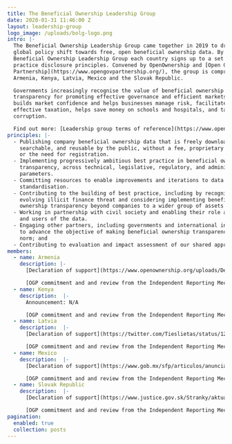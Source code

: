 ```yaml
---
title: The Beneficial Ownership Leadership Group
date: 2020-01-31 11:46:00 Z
layout: leadership-group
logo_image: /uploads/bolg-logo.png
intro: |-
  The Beneficial Ownership Leadership Group came together in 2019 to drive the
  global policy shift towards free, open beneficial ownership data. By joining the
  Beneficial Ownership Leadership Group each country signs up to a set of best
  practice disclosure principles. Convened by OpenOwnership and [Open Government
  Partnership](https://www.opengovpartnership.org/), the group is comprised of
  Armenia, Kenya, Latvia, Mexico and the Slovak Republic.

  Governments increasingly recognise the value of beneficial ownership
  transparency for promoting effective governance and efficient markets. It
  builds market confidence and helps businesses manage risk, facilitates
  effective taxation, helps save money on schools and hospitals, and tackles
  corruption.

  Find out more: [Leadership group terms of reference](https://www.opengovpartnership.org/documents/beneficial-ownership-leadership-group-terms-of-reference-declaration-glossary/)
principles: |-
  - Publishing company beneficial ownership data that is freely downloadable,
    searchable, and reusable by the public, without a fee, proprietary software,
    or the need for registration.
  - Implementing progressively ambitious best practice in beneficial ownership
    transparency, across technical, legislative, regulatory, and administrative
    parameters.
  - Committing resources to enable improvements and iterations to data quality and
    standardisation.
  - Contributing to the building of best practice, including by recognising the
    evolving illicit finance threat and considering implementing beneficial
    ownership transparency beyond companies to a wider group of assets classes.
  - Working in partnership with civil society and enabling their role as watchdogs
    and users of the data.
  - Engaging other partners, including governments and international institutions,
    to advance the objective of making beneficial ownership transparency a global
    norm; and
  - Contributing to evaluation and impact assessment of our shared approach.
members:
  - name: Armenia
    description: |-
      [Declaration of support](https://www.openownership.org/uploads/Declaration_Armenia.pdf)

      [OGP commitment and and review from the Independent Reporting Mechanism](https://www.opengovpartnership.org/members/armenia/commitments/AM0037/)
  - name: Kenya
    description:  |-
      Announcement: N/A

      [OGP commitment and and review from the Independent Reporting Mechanism](https://www.opengovpartnership.org/members/kenya/commitments/KE0018/)
  - name: Latvia
    description:  |-
      [Declaration of support](https://twitter.com/Tieslietas/status/1200052790069989376?s=20)

      [OGP commitment and and review from the Independent Reporting Mechanism](https://www.opengovpartnership.org/members/latvia/commitments/LV0038/)
  - name: Mexico
    description:  |-
      [Declaration of support](https://www.gob.mx/sfp/articulos/anuncia-irma-sandoval-adhesion-de-mexico-a-los-principios-de-divulgacion-de-transparencia-de-los-beneficiarios-finales-de-la-corrupcion?idiom=es)

      [OGP commitment and and review from the Independent Reporting Mechanism](https://www.opengovpartnership.org/documents/mexico-action-plan-2019-2021/)
  - name: Slovak Republic
    description:  |-
      [Declaration of support](https://www.justice.gov.sk/Stranky/aktualitadetail.aspx?announcementID=2611)

      [OGP commitment and and review from the Independent Reporting Mechanism](https://www.opengovpartnership.org/documents/slovakia-action-plan-2019-2021/)
pagination:
  enabled: true
  collection: posts
---
```

